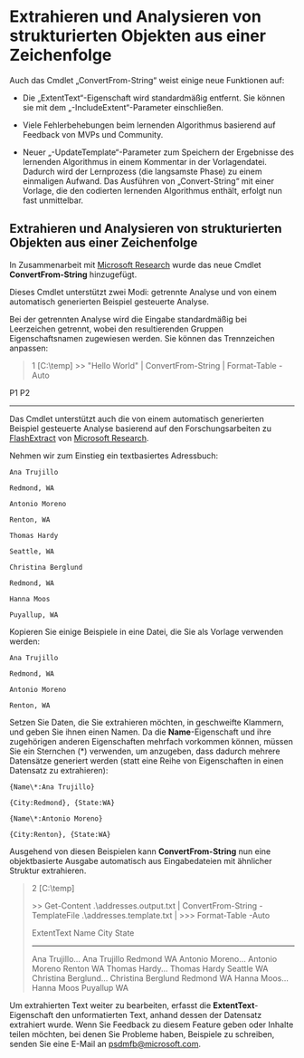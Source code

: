# Extrahieren und Analysieren von strukturierten Objekten aus einer Zeichenfolge
Auch das Cmdlet „ConvertFrom-String“ weist einige neue Funktionen auf:

-   Die „ExtentText“-Eigenschaft wird standardmäßig entfernt. Sie können sie mit dem „-IncludeExtent“-Parameter einschließen.

-   Viele Fehlerbehebungen beim lernenden Algorithmus basierend auf Feedback von MVPs und Community.

-   Neuer „-UpdateTemplate“-Parameter zum Speichern der Ergebnisse des lernenden Algorithmus in einem Kommentar in der Vorlagendatei. Dadurch wird der Lernprozess (die langsamste Phase) zu einem einmaligen Aufwand. Das Ausführen von „Convert-String“ mit einer Vorlage, die den codierten lernenden Algorithmus enthält, erfolgt nun fast unmittelbar.


Extrahieren und Analysieren von strukturierten Objekten aus einer Zeichenfolge
----------------------------------------------------------

In Zusammenarbeit mit [Microsoft Research](http://research.microsoft.com/) wurde das neue Cmdlet **ConvertFrom-String** hinzugefügt.

Dieses Cmdlet unterstützt zwei Modi: getrennte Analyse und von einem automatisch generierten Beispiel gesteuerte Analyse.

Bei der getrennten Analyse wird die Eingabe standardmäßig bei Leerzeichen getrennt, wobei den resultierenden Gruppen Eigenschaftsnamen zugewiesen werden. Sie können das Trennzeichen anpassen:

> 1 \[C:\\temp\]
> &gt;&gt; "Hello World" | ConvertFrom-String | Format-Table -Auto

P1    P2
--    --

Das Cmdlet unterstützt auch die von einem automatisch generierten Beispiel gesteuerte Analyse basierend auf den Forschungsarbeiten zu [FlashExtract](http://research.microsoft.com/en-us/um/people/sumitg/flashextract.html) von [Microsoft Research](http://research.microsoft.com).

Nehmen wir zum Einstieg ein textbasiertes Adressbuch:

    Ana Trujillo

    Redmond, WA

    Antonio Moreno

    Renton, WA

    Thomas Hardy

    Seattle, WA

    Christina Berglund

    Redmond, WA

    Hanna Moos

    Puyallup, WA

Kopieren Sie einige Beispiele in eine Datei, die Sie als Vorlage verwenden werden:

    Ana Trujillo

    Redmond, WA

    Antonio Moreno

    Renton, WA

   

Setzen Sie Daten, die Sie extrahieren möchten, in geschweifte Klammern, und geben Sie ihnen einen Namen. Da die **Name**-Eigenschaft und ihre zugehörigen anderen Eigenschaften mehrfach vorkommen können, müssen Sie ein Sternchen (\*) verwenden, um anzugeben, dass dadurch mehrere Datensätze generiert werden (statt eine Reihe von Eigenschaften in einen Datensatz zu extrahieren):

    {Name\*:Ana Trujillo}

    {City:Redmond}, {State:WA}

    {Name\*:Antonio Moreno}

    {City:Renton}, {State:WA}

Ausgehend von diesen Beispielen kann **ConvertFrom-String** nun eine objektbasierte Ausgabe automatisch aus Eingabedateien mit ähnlicher Struktur extrahieren.

> 2 \[C:\\temp\]
>
> &gt;&gt; Get-Content .\\addresses.output.txt | ConvertFrom-String -TemplateFile .\\addresses.template.txt | &gt;&gt;&gt; Format-Table -Auto
>
> ExtentText                     Name               City     State
> ----------                     ----               ----     -----
> Ana Trujillo...                Ana Trujillo       Redmond  WA Antonio Moreno...              Antonio Moreno     Renton   WA Thomas Hardy...                Thomas Hardy       Seattle  WA Christina Berglund...          Christina Berglund Redmond  WA Hanna Moos...                  Hanna Moos         Puyallup WA

Um extrahierten Text weiter zu bearbeiten, erfasst die **ExtentText**-Eigenschaft den unformatierten Text, anhand dessen der Datensatz extrahiert wurde. Wenn Sie Feedback zu diesem Feature geben oder Inhalte teilen möchten, bei denen Sie Probleme haben, Beispiele zu schreiben, senden Sie eine E-Mail an <psdmfb@microsoft.com>.



<!--HONumber=Aug16_HO3-->


